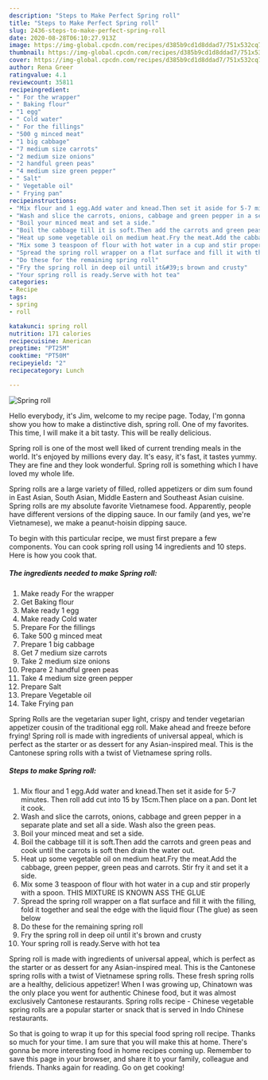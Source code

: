 ```yaml
---
description: "Steps to Make Perfect Spring roll"
title: "Steps to Make Perfect Spring roll"
slug: 2436-steps-to-make-perfect-spring-roll
date: 2020-08-28T06:10:27.913Z
image: https://img-global.cpcdn.com/recipes/d385b9cd1d8ddad7/751x532cq70/spring-roll-recipe-main-photo.jpg
thumbnail: https://img-global.cpcdn.com/recipes/d385b9cd1d8ddad7/751x532cq70/spring-roll-recipe-main-photo.jpg
cover: https://img-global.cpcdn.com/recipes/d385b9cd1d8ddad7/751x532cq70/spring-roll-recipe-main-photo.jpg
author: Rena Greer
ratingvalue: 4.1
reviewcount: 35811
recipeingredient:
- " For the wrapper"
- " Baking flour"
- "1 egg"
- " Cold water"
- " For the fillings"
- "500 g minced meat"
- "1 big cabbage"
- "7 medium size carrots"
- "2 medium size onions"
- "2 handful green peas"
- "4 medium size green pepper"
- " Salt"
- " Vegetable oil"
- " Frying pan"
recipeinstructions:
- "Mix flour and 1 egg.Add water and knead.Then set it aside for 5-7 minutes. Then roll add cut into 15 by 15cm.Then place on a pan. Dont let it cook."
- "Wash and slice the carrots, onions, cabbage and green pepper in a separate plate and set all a side. Wash also the green peas."
- "Boil your minced meat and set a side."
- "Boil the cabbage till it is soft.Then add the carrots and green peas and cook until the carrots is soft then drain the water out."
- "Heat up some vegetable oil on medium heat.Fry the meat.Add the cabbage, green pepper, green peas and carrots. Stir fry it and set it a side."
- "Mix some 3 teaspoon of flour with hot water in a cup and stir properly with a spoon. THIS MIXTURE IS KNOWN ASS THE GLUE"
- "Spread the spring roll wrapper on a flat surface and fill it with the filling, fold it together and seal the edge with the liquid flour (The glue) as seen below"
- "Do these for the remaining spring roll"
- "Fry the spring roll in deep oil until it&#39;s brown and crusty"
- "Your spring roll is ready.Serve with hot tea"
categories:
- Recipe
tags:
- spring
- roll

katakunci: spring roll 
nutrition: 171 calories
recipecuisine: American
preptime: "PT25M"
cooktime: "PT50M"
recipeyield: "2"
recipecategory: Lunch

---
```



![Spring roll](https://img-global.cpcdn.com/recipes/d385b9cd1d8ddad7/751x532cq70/spring-roll-recipe-main-photo.jpg)

Hello everybody, it's Jim, welcome to my recipe page. Today, I'm gonna show you how to make a distinctive dish, spring roll. One of my favorites. This time, I will make it a bit tasty. This will be really delicious.

Spring roll is one of the most well liked of current trending meals in the world. It's enjoyed by millions every day. It's easy, it's fast, it tastes yummy. They are fine and they look wonderful. Spring roll is something which I have loved my whole life.

Spring rolls are a large variety of filled, rolled appetizers or dim sum found in East Asian, South Asian, Middle Eastern and Southeast Asian cuisine. Spring rolls are my absolute favorite Vietnamese food. Apparently, people have different versions of the dipping sauce. In our family (and yes, we&#39;re Vietnamese), we make a peanut-hoisin dipping sauce.


To begin with this particular recipe, we must first prepare a few components. You can cook spring roll using 14 ingredients and 10 steps. Here is how you cook that.

<!--inarticleads1-->

##### The ingredients needed to make Spring roll:

1. Make ready  For the wrapper
1. Get  Baking flour
1. Make ready 1 egg
1. Make ready  Cold water
1. Prepare  For the fillings
1. Take 500 g minced meat
1. Prepare 1 big cabbage
1. Get 7 medium size carrots
1. Take 2 medium size onions
1. Prepare 2 handful green peas
1. Take 4 medium size green pepper
1. Prepare  Salt
1. Prepare  Vegetable oil
1. Take  Frying pan


Spring Rolls are the vegetarian super light, crispy and tender vegetarian appetizer cousin of the traditional egg roll. Make ahead and freeze before frying! Spring roll is made with ingredients of universal appeal, which is perfect as the starter or as dessert for any Asian-inspired meal. This is the Cantonese spring rolls with a twist of Vietnamese spring rolls. 

<!--inarticleads2-->

##### Steps to make Spring roll:

1. Mix flour and 1 egg.Add water and knead.Then set it aside for 5-7 minutes. Then roll add cut into 15 by 15cm.Then place on a pan. Dont let it cook.
1. Wash and slice the carrots, onions, cabbage and green pepper in a separate plate and set all a side. Wash also the green peas.
1. Boil your minced meat and set a side.
1. Boil the cabbage till it is soft.Then add the carrots and green peas and cook until the carrots is soft then drain the water out.
1. Heat up some vegetable oil on medium heat.Fry the meat.Add the cabbage, green pepper, green peas and carrots. Stir fry it and set it a side.
1. Mix some 3 teaspoon of flour with hot water in a cup and stir properly with a spoon. THIS MIXTURE IS KNOWN ASS THE GLUE
1. Spread the spring roll wrapper on a flat surface and fill it with the filling, fold it together and seal the edge with the liquid flour (The glue) as seen below
1. Do these for the remaining spring roll
1. Fry the spring roll in deep oil until it&#39;s brown and crusty
1. Your spring roll is ready.Serve with hot tea


Spring roll is made with ingredients of universal appeal, which is perfect as the starter or as dessert for any Asian-inspired meal. This is the Cantonese spring rolls with a twist of Vietnamese spring rolls. These fresh spring rolls are a healthy, delicious appetizer! When I was growing up, Chinatown was the only place you went for authentic Chinese food, but it was almost exclusively Cantonese restaurants. Spring rolls recipe - Chinese vegetable spring rolls are a popular starter or snack that is served in Indo Chinese restaurants. 

So that is going to wrap it up for this special food spring roll recipe. Thanks so much for your time. I am sure that you will make this at home. There's gonna be more interesting food in home recipes coming up. Remember to save this page in your browser, and share it to your family, colleague and friends. Thanks again for reading. Go on get cooking!
